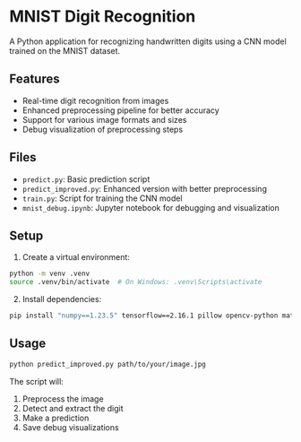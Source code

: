 # MNIST Digit Recognition

A Python application for recognizing handwritten digits using a CNN model trained on the MNIST dataset.

## Features
- Real-time digit recognition from images
- Enhanced preprocessing pipeline for better accuracy
- Support for various image formats and sizes
- Debug visualization of preprocessing steps

## Files
- `predict.py`: Basic prediction script
- `predict_improved.py`: Enhanced version with better preprocessing
- `train.py`: Script for training the CNN model
- `mnist_debug.ipynb`: Jupyter notebook for debugging and visualization

## Setup
1. Create a virtual environment:
```bash
python -m venv .venv
source .venv/bin/activate  # On Windows: .venv\Scripts\activate
```

2. Install dependencies:
```bash
pip install "numpy==1.23.5" tensorflow==2.16.1 pillow opencv-python matplotlib
```

## Usage
```bash
python predict_improved.py path/to/your/image.jpg
```

The script will:
1. Preprocess the image
2. Detect and extract the digit
3. Make a prediction
4. Save debug visualizations